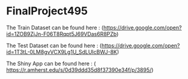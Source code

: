 # FinalProject495


The Train Dataset can be found here : 
(https://drive.google.com/open?id=1ZOB9ZjJn-F06T8Rqpt5J69VDas6R8PZb)

The Test Dataset can be found here :
(https://drive.google.com/open?id=1T3tL-0LM8gvVCX9Lg1U_SdLUIcBWJ-8K)

The Shiny App can be found here :
( https://r.amherst.edu/s/0d39ddd35d8f37390e34f/p/3895/)

